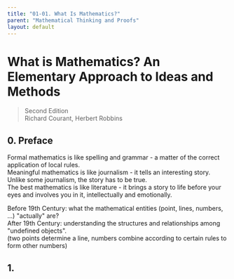 ```yaml
---
title: "01-01. What Is Mathematics?"
parent: "Mathematical Thinking and Proofs"
layout: default
---
```



# What is Mathematics? An Elementary Approach to Ideas and Methods

> Second Edition  
> Richard Courant, Herbert Robbins  


## 0. Preface

Formal mathematics is like spelling and grammar - a matter of the correct application of local rules.  
Meaningful mathematics is like journalism - it tells an interesting story. Unlike some journalism, the story has to be true.  
The best mathematics is like literature - it brings a story to life before your eyes and involves you in it, intellectually and emotionally.  

Before 19th Century: what the mathematical entities (point, lines, numbers, ...) "actually" are?  
After 19th Century: understanding the structures and relationships among "undefined objects".  
(two points determine a line, numbers combine according to certain rules to form other numbers)  



## 1. 